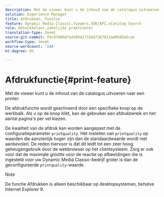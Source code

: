 ```yaml
---
description: Met de viewer kunt u de inhoud van de catalogus uitvoeren naar een printer.
solution: Experience Manager
title: Afdrukken, functie
feature: Dynamic Media Classic,Viewers,SDK/API,eCatalog Search
role: Ontwikkelaar,zakelijke praktiserer
translation-type: tm+mt
source-git-commit: f6c97606d7a4209427316d7367013ad9585a5cae
workflow-type: tm+mt
source-wordcount: '144'
ht-degree: 0%

---
```



# Afdrukfunctie{#print-feature}

Met de viewer kunt u de inhoud van de catalogus uitvoeren naar een printer.

De afdrukfunctie wordt geactiveerd door een specifieke knop op de werkbalk. Als u op de knop klikt, kan de gebruiker een afdrukbereik en het aantal pagina&#39;s per vel kiezen.

De kwaliteit van de afdruk kan worden aangepast met de configuratieparameter `printquality`. Het instellen van `printquality` op waarden die aanzienlijk hoger zijn dan de standaardwaarde wordt niet aanbevolen. De reden hiervoor is dat dit leidt tot een zeer hoog geheugengebruik door de webbrowser op het clientsysteem. Zorg er ook voor dat de maximale grootte voor de reactie op afbeeldingen die is ingesteld voor uw Dynamic Media Classic-bedrijf groter is dan de geconfigureerde `printquality`-waarde.

>[!NOTE]
>
>De functie Afdrukken is alleen beschikbaar op desktopsystemen, behalve Internet Explorer 9.

